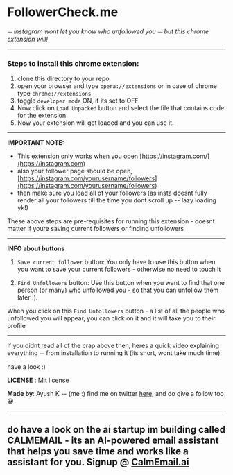 # FollowerCheck.me 

*⏤ instagram wont let you know who unfollowed you ⏤ but this chrome extension will!*

---
### Steps to install this chrome extension:

1. clone this directory to your repo 
2. open your browser and type `opera://extensions` or in case of chrome type `chrome://extensions`
3. toggle `developer mode` ON, if its set to OFF
4. Now click on `Load Unpacked` button and select the file that contains code for the extension 
5. Now your extension will get loaded and you can use it.

---

**IMPORTANT NOTE:**

- This extension only works when you open [https://instagram.com/](https://instagram.com)
- also your follower page should be open, [https://instagram.com/yourusername/followers](https://instagram.com/yourusername/followers)
- then make sure you load all of your followers (as insta doesnt fully render all your followers till the time you dont scroll up -- lazy loading yk!)

These above steps are pre-requisites for running this extension - doesnt matter if youre saving current followers or finding unfollowers 

---

**INFO about buttons**

1. `Save current follower` button: You only have to use this button when you want to save your current followers - otherwise no need to touch it

2. `Find Unfollowers` button: Use this button when you want to find that one person (or many) who unfollowed you - so that you can unfollow them later :). 

When you click on this `Find Unfollowers` button - a list of all the people who unfollowed you will appear, you can click on it and it will take you to their profile


---

If you didnt read all of the crap above then, heres a quick video explaining everything ⏤ from installation to running it (its short, wont take much time):

have a look :)





**LICENSE** : Mit license

**Made by**: Ayush K -- (me :)
             find me on twitter [here](https://x.com/@0xayush1), and do give a follow too 😀

---
do have a look on the ai startup im building called CALMEMAIL - its an AI-powered email assistant that helps you save time and works like a assistant for you. Signup @ [CalmEmail.ai](https://calmemailai.web.app)
---




